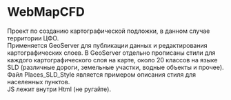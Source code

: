 # WebMapCFD
Проект по созданию картографической подложки, в данном случае территории ЦФО.    
Применяется GeoServer для публикации данных и редактирования картографических слоев.
В GeoServer отдельно прописаны стили для каждого картографического слоя на карте, около 20 классов на языке SLD (различные дороги, земельные участки, водные объекты и прочее).
Файл Places_SLD_Style является примером описания стиля для населенных пунктов.    
JS лежит внутри Html (не ругайте).
